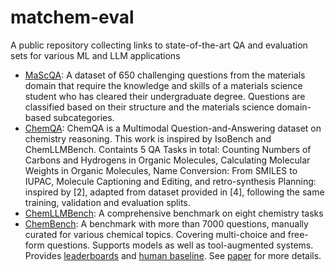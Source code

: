 # matchem-eval
A public repository collecting links to state-of-the-art QA and evaluation sets for various ML and LLM applications

* [MaScQA](https://github.com/M3RG-IITD/MaScQA.git): A dataset of 650 challenging questions from the materials domain that require the knowledge and skills of a materials science student who has cleared their undergraduate degree. Questions are classified based on their structure and the materials science domain-based subcategories.
* [ChemQA](https://huggingface.co/datasets/shangzhu/ChemQA): ChemQA is a Multimodal Question-and-Answering dataset on chemistry reasoning. This work is inspired by IsoBench and ChemLLMBench. Containts 5 QA Tasks in total: Counting Numbers of Carbons and Hydrogens in Organic Molecules, Calculating Molecular Weights in Organic Molecules, Name Conversion: From SMILES to IUPAC, Molecule Captioning and Editing, and retro-synthesis Planning: inspired by [2], adapted from dataset provided in [4], following the same training, validation and evaluation splits.
* [ChemLLMBench](https://github.com/ChemFoundationModels/ChemLLMBench): A comprehensive benchmark on eight chemistry tasks
* [ChemBench](https://github.com/lamalab-org/chem-bench): A benchmark with more than 7000 questions, manually curated for various chemical topics. Covering multi-choice and free-form questions. Supports models as well as tool-augmented systems. Provides [leaderboards](https://lamalab-org.github.io/chem-bench/leaderboard/) and [human baseline](https://chembench.org/). See [paper](https://arxiv.org/abs/2404.01475) for more details. 

